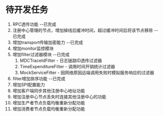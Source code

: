 # 待开发任务

1. RPC透传功能 --已完成
2. 注册中心管理的节点，增加掉线后缓冲时间，超过缓冲时间后将该节点移除 --已完成
3. 增加transport传输加密能力 --已完成
4. 增加monitor监控模块
5. 增加filter过滤器模块 --已完成
    1. MDCTraceIdFilter - 日志链路ID透传过滤器
    2. TimeExpenditureFilter - 调用时间开销统计过滤器
    3. MockServiceFilter - 因网络原因远端调用失败时模拟服务响应的过滤器
6. filter增加排序功能 --已完成
7. 增加SPI配置能力
8. 增加客户端同步其他注册中心地址功能
9. 增加注册中心节点丢失时连接其他注册中心的功能
10. 增加生产者节点负载均衡重新分配功能
11. 增加消费者节点负载均衡重新分配功能